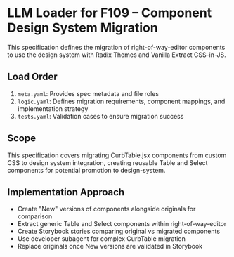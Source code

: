# LLM Loader for F109 – Component Design System Migration

This specification defines the migration of right-of-way-editor components to use the design system with Radix Themes and Vanilla Extract CSS-in-JS.

## Load Order
1. `meta.yaml`: Provides spec metadata and file roles
2. `logic.yaml`: Defines migration requirements, component mappings, and implementation strategy
3. `tests.yaml`: Validation cases to ensure migration success

## Scope
This specification covers migrating CurbTable.jsx components from custom CSS to design system integration, creating reusable Table and Select components for potential promotion to design-system.

## Implementation Approach
- Create "New" versions of components alongside originals for comparison
- Extract generic Table and Select components within right-of-way-editor
- Create Storybook stories comparing original vs migrated components
- Use developer subagent for complex CurbTable migration
- Replace originals once New versions are validated in Storybook
